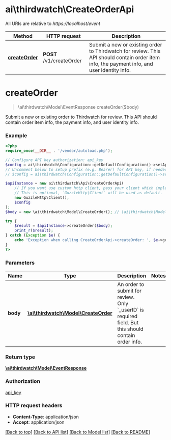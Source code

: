 # ai\thirdwatch\CreateOrderApi

All URIs are relative to *https://localhost/event*

Method | HTTP request | Description
------------- | ------------- | -------------
[**createOrder**](CreateOrderApi.md#createOrder) | **POST** /v1/createOrder | Submit a new or existing order to Thirdwatch for review. This API should contain order item info, the payment info, and user identity info.


# **createOrder**
> \ai\thirdwatch\Model\EventResponse createOrder($body)

Submit a new or existing order to Thirdwatch for review. This API should contain order item info, the payment info, and user identity info.

### Example
```php
<?php
require_once(__DIR__ . '/vendor/autoload.php');

// Configure API key authorization: api_key
$config = ai\thirdwatch\Configuration::getDefaultConfiguration()->setApiKey('X-THIRDWATCH-API-KEY', 'YOUR_API_KEY');
// Uncomment below to setup prefix (e.g. Bearer) for API key, if needed
// $config = ai\thirdwatch\Configuration::getDefaultConfiguration()->setApiKeyPrefix('X-THIRDWATCH-API-KEY', 'Bearer');

$apiInstance = new ai\thirdwatch\Api\CreateOrderApi(
    // If you want use custom http client, pass your client which implements `GuzzleHttp\ClientInterface`.
    // This is optional, `GuzzleHttp\Client` will be used as default.
    new GuzzleHttp\Client(),
    $config
);
$body = new \ai\thirdwatch\Model\CreateOrder(); // \ai\thirdwatch\Model\CreateOrder | An order to submit for review. Only `_userID` is required field. But this should contain order info.

try {
    $result = $apiInstance->createOrder($body);
    print_r($result);
} catch (Exception $e) {
    echo 'Exception when calling CreateOrderApi->createOrder: ', $e->getMessage(), PHP_EOL;
}
?>
```

### Parameters

Name | Type | Description  | Notes
------------- | ------------- | ------------- | -------------
 **body** | [**\ai\thirdwatch\Model\CreateOrder**](../Model/CreateOrder.md)| An order to submit for review. Only &#x60;_userID&#x60; is required field. But this should contain order info. |

### Return type

[**\ai\thirdwatch\Model\EventResponse**](../Model/EventResponse.md)

### Authorization

[api_key](../../README.md#api_key)

### HTTP request headers

 - **Content-Type**: application/json
 - **Accept**: application/json

[[Back to top]](#) [[Back to API list]](../../README.md#documentation-for-api-endpoints) [[Back to Model list]](../../README.md#documentation-for-models) [[Back to README]](../../README.md)

